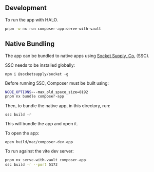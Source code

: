 ## Development

To run the app with HALO.

```bash
pnpm -w nx run composer-app:serve-with-vault
```

## Native Bundling

The app can be bundled to native apps using [Socket Supply, Co.](https://socketsupply.co/) (SSC).

SSC needs to be installed globally:

`npm i @socketsupply/socket -g`

Before running SSC, Composer must be built using:

```bash
NODE_OPTIONS=--max_old_space_size=8192
pnpm nx bundle composer-app
```

Then, to bundle the native app, in this directory, run:

`ssc build -r`

This will bundle the app and open it.

To open the app:

`open build/mac/composer-dev.app`

To run against the vite dev server:

```bash
pnpm nx serve-with-vault composer-app
ssc build -r --port 5173
```
